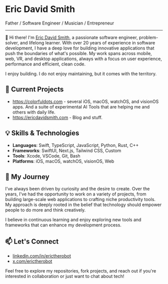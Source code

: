 # Eric David Smith
Father / Software Engineer / Musician / Entrepreneur

----

👋 Hi there! I'm [Eric David Smith](http://ericdavidsmith.com), a passionate software engineer, problem-solver, and lifelong learner. With over 20 years of experience in software development, I have a deep love for building innovative applications that push the boundaries of what's possible. My work spans across mobile, web, VR, and desktop applications, always with a focus on user experience, performance and efficient, clean code. 

I enjoy building. I do not enjoy maintaining, but it comes with the territory.

## 🚀 Current Projects
- https://colorfuldots.com - several iOS, macOS, watchOS, and visionOS apps. And a suite of experimental AI Tools that are helping me and others with daily life.
- https://ericdavidsmith.com - Blog and stuff.

## 💡 Skills & Technologies
- **Languages**: Swift, TypeScript, JavaScript, Python, Rust, C++
- **Frameworks**: SwiftUI, Next.js, Tailwind CSS, Custom
- **Tools**: Xcode, VSCode, Git, Bash
- **Platforms**: iOS, macOS, watchOS, visionOS, Web

## 📖 My Journey
I've always been driven by curiosity and the desire to create. Over the years, I've had the opportunity to work on a variety of projects, from building large-scale web applications to crafting niche productivity tools. My approach is deeply rooted in the belief that technology should empower people to do more and think creatively.

I believe in continuous learning and enjoy exploring new tools and frameworks that can enhance my development process.

## 📫 Let's Connect
- [linkedin.com/in/erictherobot](https://linkedin.com/in/erictherobot)
- [x.com/erictherobot](https://x.com/erictherobot)

Feel free to explore my repositories, fork projects, and reach out if you're interested in collaboration or just want to chat about tech!
